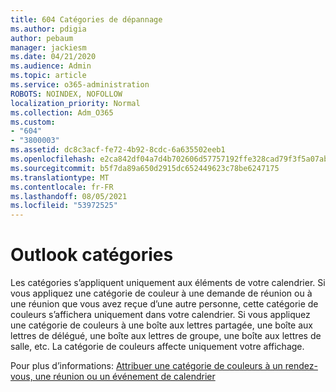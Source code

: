 ```yaml
---
title: 604 Catégories de dépannage
ms.author: pdigia
author: pebaum
manager: jackiesm
ms.date: 04/21/2020
ms.audience: Admin
ms.topic: article
ms.service: o365-administration
ROBOTS: NOINDEX, NOFOLLOW
localization_priority: Normal
ms.collection: Adm_O365
ms.custom:
- "604"
- "3800003"
ms.assetid: dc8c3acf-fe72-4b92-8cdc-6a635502eeb1
ms.openlocfilehash: e2ca842df04a7d4b702606d57757192ffe328cad79f3f5a07abc450f8ff92288
ms.sourcegitcommit: b5f7da89a650d2915dc652449623c78be6247175
ms.translationtype: MT
ms.contentlocale: fr-FR
ms.lasthandoff: 08/05/2021
ms.locfileid: "53972525"
---
```

# <a name="outlook-categories"></a>Outlook catégories

Les catégories s’appliquent uniquement aux éléments de votre calendrier. Si vous appliquez une catégorie de couleur à une demande de réunion ou à une réunion que vous avez reçue d’une autre personne, cette catégorie de couleurs s’affichera uniquement dans votre calendrier.  Si vous appliquez une catégorie de couleurs à une boîte aux lettres partagée, une boîte aux lettres de délégué, une boîte aux lettres de groupe, une boîte aux lettres de salle, etc. La catégorie de couleurs affecte uniquement votre affichage.

Pour plus d’informations: [Attribuer une catégorie de couleurs à un rendez-vous, une réunion ou un événement de calendrier](https://support.microsoft.com/office/750596d9-707d-4412-8c0e-7fdc0fc52527)
